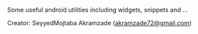 Some useful android utilities including widgets, snippets and ...

Creator: SeyyedMojtaba Akramzade (akramzade72@gmail.com)